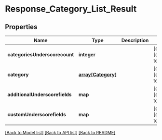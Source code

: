 # Response_Category_List_Result

## Properties
Name | Type | Description | Notes
------------ | ------------- | ------------- | -------------
**categoriesUnderscorecount** | **integer** |  | [optional] [default to null]
**category** | [**array[Category]**](Category.md) |  | [optional] [default to null]
**additionalUnderscorefields** | **map** |  | [optional] [default to null]
**customUnderscorefields** | **map** |  | [optional] [default to null]

[[Back to Model list]](../README.md#documentation-for-models) [[Back to API list]](../README.md#documentation-for-api-endpoints) [[Back to README]](../README.md)


